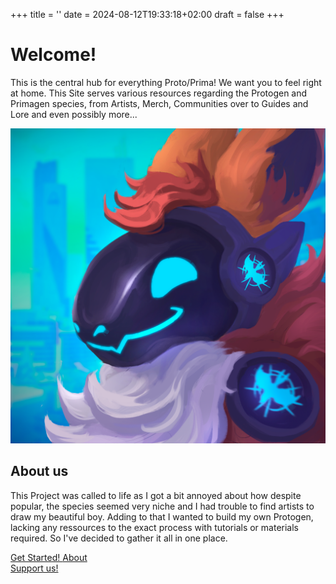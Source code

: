+++
title = ''
date = 2024-08-12T19:33:18+02:00
draft = false
+++

<div class="container">
<div class="text">
    <h1>Welcome!</h1>
    <p>This is the central hub for everything Proto/Prima! We want you to feel right at home. This Site serves various resources regarding the Protogen and Primagen species, from Artists, Merch, Communities over to Guides and Lore and even possibly more...</p>
</div>
<div class="image">
    <img src="placeholder.png" alt="Placeholder Image">
</div>
</div>

<div class="container">
<div style="text-align: left; margin: 0 auto; max-width: 600px;" class="text">
<h2>About us</h2>

This Project was called to life as I got a bit annoyed about how despite popular, the species seemed very niche and I had trouble to find artists to draw my beautiful boy. Adding to that I wanted to build my own Protogen, lacking any ressources to the exact process with tutorials or materials required. So I've decided to gather it all in one place.
 <div class="buttons">
      <div class="grid" style="grid-template-columns: 1fr 1fr;">
          <a href="https://kai.shibabox.eu" class="btn btn-secondary">
              <i class="fa fa-star"></i> Get Started!
          </a>
          <a href="https://mike.shibabox.eu" class="btn btn-secondary">
              <i class="fa fa-book"></i> About
          </a>
      </div>
          <a href="https://ko-fi.com/shibabox" class="btn btn-primary">
          <i class="fas fa-mug-hot"></i> Support us!
          </a>
  </div>
</div>
</div>
<br>
<br>

<link rel="stylesheet" href="https://cdnjs.cloudflare.com/ajax/libs/font-awesome/6.7.0/css/all.min.css">